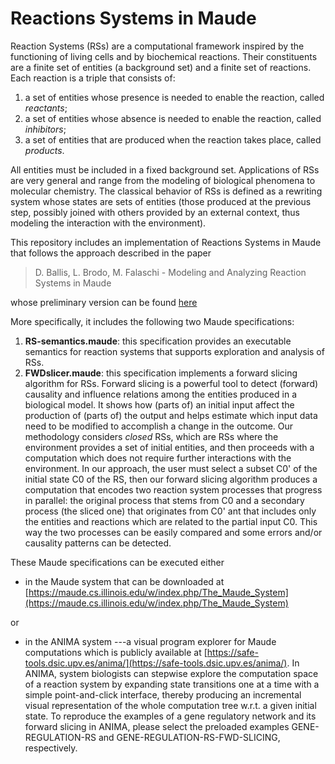 # Reactions Systems in Maude

Reaction Systems (RSs) are a computational framework inspired by the functioning of living cells and 
by biochemical reactions. Their constituents are a finite set of entities (a background set) and 
a finite set of reactions. Each reaction is a triple that consists of: 
1. a set of entities whose presence is needed to enable the reaction, called *reactants*;
2. a set of entities whose absence is needed to enable the reaction, called *inhibitors*;
3. a set of entities that are produced when the reaction takes place, called *products*.

All entities must be included in a fixed background set.
Applications of RSs are very general and range from the modeling of biological phenomena to molecular chemistry.
The classical behavior of RSs is defined as a rewriting system whose states are sets of entities (those produced at the previous step, possibly joined with others provided by an external context, thus modeling the interaction with the environment).

This repository includes an implementation of Reactions Systems in Maude that follows the approach described in the paper

> D. Ballis, L. Brodo, M. Falaschi - Modeling and Analyzing Reaction Systems in Maude

whose preliminary version can be found [here](https://users.dimi.uniud.it/~demis.ballis)

More specifically, it includes the following two Maude specifications:

1. **RS-semantics.maude**: this specification provides an executable semantics for reaction systems that supports exploration and analysis of RSs.
2. **FWDslicer.maude**: this specification implements a forward slicing algorithm for RSs. Forward slicing is a powerful tool to detect (forward) causality and influence relations among the entities produced in a biological model. It shows how (parts of) an initial input affect the production of (parts of) the output and helps estimate which input data need to be modified to accomplish a change in the outcome.
Our methodology considers *closed* RSs, which are RSs where the environment provides a set of initial entities, and then proceeds with a computation which does not require further interactions with the environment. In our approach, the user must select a subset C0' of the initial state C0 of the RS, then our forward slicing algorithm produces a computation that encodes two reaction system processes that progress in parallel: the original process that stems from C0 and a secondary process (the sliced one) that originates from C0' ant that includes only the entities and reactions which are related to the partial input C0.
This way the two processes can be easily compared and some errors and/or causality patterns can be detected.

These Maude specifications can be executed either

- in the Maude system that can be downloaded at [https://maude.cs.illinois.edu/w/index.php/The_Maude_System](https://maude.cs.illinois.edu/w/index.php/The_Maude_System)

or

- in the ANIMA system ---a visual program explorer for Maude computations which is publicly available
at [https://safe-tools.dsic.upv.es/anima/](https://safe-tools.dsic.upv.es/anima/). In ANIMA, system biologists can stepwise explore the computation space
of a reaction system by expanding state transitions one at a time with a simple point-and-click interface, thereby producing an incremental visual representation
of the whole computation tree w.r.t. a given initial state. 
To reproduce the examples of a gene regulatory network and its forward slicing in ANIMA, please select
the preloaded examples GENE-REGULATION-RS and GENE-REGULATION-RS-FWD-SLICING, respectively. 
